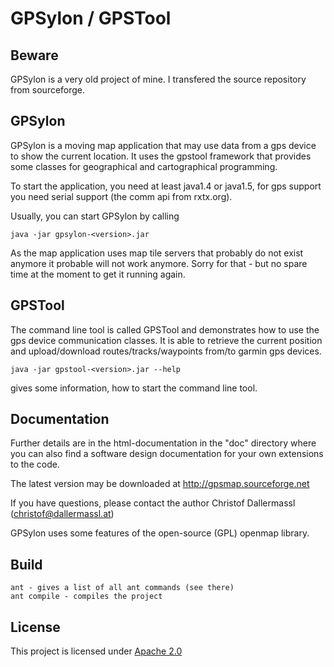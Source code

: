 # GPSylon / GPSTool

## Beware

GPSylon is a very old project of mine. I transfered the source repository from sourceforge.

## GPSylon

GPSylon is a moving map application that may use data from a gps device
to show the current location. It uses the gpstool framework that
provides some classes for geographical and cartographical programming.

To start the application, you need at least java1.4 or java1.5, 
for gps support you need serial support (the comm api from rxtx.org).

Usually, you can start GPSylon by calling

```
java -jar gpsylon-<version>.jar
```

As the map application uses map tile servers that probably do not exist anymore it probable will not work anymore. Sorry for that - but no spare time at the moment to get it running again.

## GPSTool

The command line tool is called GPSTool and demonstrates how to use
the gps device communication classes. It is able to retrieve the current
position and upload/download routes/tracks/waypoints from/to garmin
gps devices.

```
java -jar gpstool-<version>.jar --help
```

gives some information, how to start the command line tool.

## Documentation

Further details are in the html-documentation in the "doc" directory
where you can also find a software design documentation for your own
extensions to the code.

The latest version may be downloaded at http://gpsmap.sourceforge.net

If you have questions, please contact the author 
Christof Dallermassl (christof@dallermassl.at)

GPSylon uses some features of the open-source (GPL) openmap library.

## Build

```
ant - gives a list of all ant commands (see there)
ant compile - compiles the project
```

## License
This project is licensed under [Apache 2.0](http://opensource.org/licenses/apache2.0)